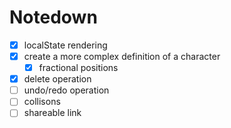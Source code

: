 # Notedown

- [x] localState rendering
- [x] create a more complex definition of a character
  - [x] fractional positions
- [x] delete operation
- [ ] undo/redo operation
- [ ] collisons
- [ ] shareable link
